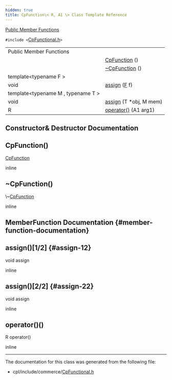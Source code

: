 ```yaml
---
hidden: true
title: CpFunction\< R, A1 \> Class Template Reference
---
```


[Public Member Functions](#pub-methods)

`#include <`<a href="_cp_functional_8h_source.md">CpFunctional.h</a>`>`

|  |  |
|----|----|
| Public Member Functions |  |
|   | [CpFunction](#a427dc7a73e9de10c25152842349a2e4b) () |
|   | [\~CpFunction](#aab8a58851b0b63c8d0185aca601dd3ae) () |
| template\<typename F \> |  |
| void  | [assign](#a0ed7c0d977ffb18abe8bb07863d13fd1) (<a href="md5_8cpp.md#a96d73bbd7af15cb1fc38c3f4a3bd82e9">F</a> f) |
| template\<typename M , typename T \> |  |
| void  | [assign](#a6bbe282160e6a208a8ecceae0093d218) (T \*obj, M mem) |
| R  | [operator()](#a1b9146021b892c86a830a5e0c217b053) (A1 arg1) |

## Constructor& Destructor Documentation

## CpFunction() <a href="#a427dc7a73e9de10c25152842349a2e4b" id="a427dc7a73e9de10c25152842349a2e4b"></a>

<p><a href="classvficpl_1_1_cp_function.md">CpFunction</a></p>

inline

## \~CpFunction() <a href="#aab8a58851b0b63c8d0185aca601dd3ae" id="aab8a58851b0b63c8d0185aca601dd3ae"></a>

<p>\~<a href="classvficpl_1_1_cp_function.md">CpFunction</a></p>

inline

## MemberFunction Documentation {#member-function-documentation}

## assign()\[1/2\] <a href="#a0ed7c0d977ffb18abe8bb07863d13fd1" id="a0ed7c0d977ffb18abe8bb07863d13fd1"></a> {#assign-12}

<p>void assign</p>

inline

## assign()\[2/2\] <a href="#a6bbe282160e6a208a8ecceae0093d218" id="a6bbe282160e6a208a8ecceae0093d218"></a> {#assign-22}

<p>void assign</p>

inline

## operator()() <a href="#a1b9146021b892c86a830a5e0c217b053" id="a1b9146021b892c86a830a5e0c217b053"></a>

<p>R operator()</p>

inline

------------------------------------------------------------------------

The documentation for this class was generated from the following file:

- cpl/include/commerce/<a href="_cp_functional_8h_source.md">CpFunctional.h</a>
